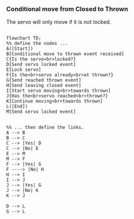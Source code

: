 ### Conditional move from Closed to Thrown

The servo will only move if it is not locked.

``` mermaid

flowchart TD;
%% define the nodes ...
A([Start])
B[Conditional move to thrown event received]
C{Is the servo<br>locked?}
D[Send servo locked event]
E[Lock servo]
F{Is the<br>servo already<br>at thrown?}
G[Send reached thrown event]
H[Send leaving closed event]
I[Start servo moving<br>towards thrown]
J{Has the<br>servo reached<br>thrown?}
K[Continue moving<br>towards thrown]
L([End])
M[Send servo locked event]


%% ... then define the links.
A --> B
B --> C
C --> |Yes| D
C --> |No| E
E --> M
M --> F
F --> |Yes| G
F ----> |No| H
H --> I
I --> J
J --> |Yes| G
J --> |No| K
K --> J

D --> L
G --> L
```
